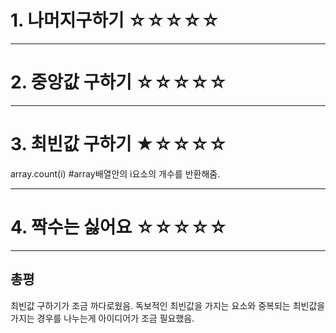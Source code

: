 # 1. 나머지구하기 ☆☆☆☆☆

---

# 2. 중앙값 구하기 ☆☆☆☆☆

---

# 3. 최빈값 구하기 ★☆☆☆☆

array.count(i) #array배열안의 i요소의 개수를 반환해줌.

---

# 4. 짝수는 싫어요 ☆☆☆☆☆

---

## 총평

최빈값 구하기가 조금 까다로웠음. 독보적인 최빈값을 가지는 요소와 중복되는 최빈값을 가지는 경우를 나누는게 아이디어가 조금 필요했음.
